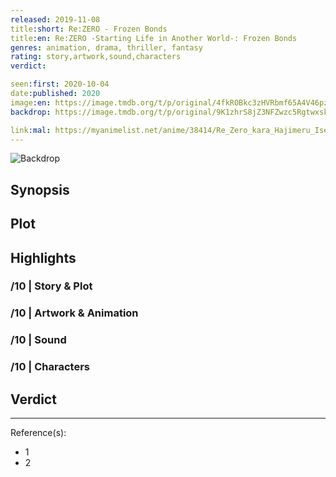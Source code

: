 ```yaml
---
released: 2019-11-08
title:short: Re:ZERO - Frozen Bonds
title:en: Re:ZERO -Starting Life in Another World-: Frozen Bonds
genres: animation, drama, thriller, fantasy
rating: story,artwork,sound,characters
verdict:

seen:first: 2020-10-04
date:published: 2020
image:en: https://image.tmdb.org/t/p/original/4fkROBkc3zHVRbmf65A4V46pznD.jpg
backdrop: https://image.tmdb.org/t/p/original/9K1zhrS8jZ3NFZwzc5RgtwxskLT.jpg

link:mal: https://myanimelist.net/anime/38414/Re_Zero_kara_Hajimeru_Isekai_Seikatsu_-_Hyouketsu_no_Kizuna
---
```


![Backdrop]()

## Synopsis

## Plot

## Highlights

### /10 | Story & Plot

### /10 | Artwork & Animation

### /10 | Sound

### /10 | Characters

## Verdict

<!-- SPOILERS -->

<!-- CLOSING -->

---
Reference(s):

- 1
- 2
